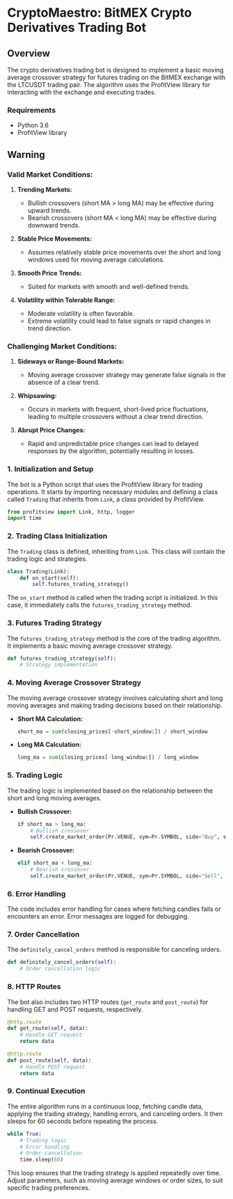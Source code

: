 # CryptoMaestro: BitMEX Crypto Derivatives Trading Bot

## Overview
The crypto derivatives trading bot is designed to implement a basic moving average crossover strategy for futures trading on the BitMEX exchange with the LTCUSDT trading pair. The algorithm uses the ProfitView library for interacting with the exchange and executing trades.

### Requirements
- Python 3.6
- ProfitView library 

## Warning

### Valid Market Conditions:

1. **Trending Markets:**
   - Bullish crossovers (short MA > long MA) may be effective during upward trends.
   - Bearish crossovers (short MA < long MA) may be effective during downward trends.

2. **Stable Price Movements:**
   - Assumes relatively stable price movements over the short and long windows used for moving average calculations.

3. **Smooth Price Trends:**
   - Suited for markets with smooth and well-defined trends.

4. **Volatility within Tolerable Range:**
   - Moderate volatility is often favorable.
   - Extreme volatility could lead to false signals or rapid changes in trend direction.

### Challenging Market Conditions:

1. **Sideways or Range-Bound Markets:**
   - Moving average crossover strategy may generate false signals in the absence of a clear trend.

2. **Whipsawing:**
   - Occurs in markets with frequent, short-lived price fluctuations, leading to multiple crossovers without a clear trend direction.

3. **Abrupt Price Changes:**
   - Rapid and unpredictable price changes can lead to delayed responses by the algorithm, potentially resulting in losses.

### 1. Initialization and Setup

The bot is a Python script that uses the ProfitView library for trading operations. It starts by importing necessary modules and defining a class called `Trading` that inherits from `Link`, a class provided by ProfitView.

```python
from profitview import Link, http, logger
import time
```

### 2. Trading Class Initialization

The `Trading` class is defined, inheriting from `Link`. This class will contain the trading logic and strategies.

```python
class Trading(Link):
    def on_start(self):
        self.futures_trading_strategy()
```

The `on_start` method is called when the trading script is initialized. In this case, it immediately calls the `futures_trading_strategy` method.

### 3. Futures Trading Strategy

The `futures_trading_strategy` method is the core of the trading algorithm. It implements a basic moving average crossover strategy.

```python
def futures_trading_strategy(self):
    # Strategy implementation
```

### 4. Moving Average Crossover Strategy

The moving average crossover strategy involves calculating short and long moving averages and making trading decisions based on their relationship.

- **Short MA Calculation:**
  ```python
  short_ma = sum(closing_prices[-short_window:]) / short_window
  ```

- **Long MA Calculation:**
  ```python
  long_ma = sum(closing_prices[-long_window:]) / long_window
  ```

### 5. Trading Logic

The trading logic is implemented based on the relationship between the short and long moving averages.

- **Bullish Crossover:**
  ```python
  if short_ma > long_ma:
      # Bullish crossover
      self.create_market_order(Pr.VENUE, sym=Pr.SYMBOL, side="Buy", size=1000000)
  ```

- **Bearish Crossover:**
  ```python
  elif short_ma < long_ma:
      # Bearish crossover
      self.create_market_order(Pr.VENUE, sym=Pr.SYMBOL, side="Sell", size=1000)
  ```

### 6. Error Handling

The code includes error handling for cases where fetching candles fails or encounters an error. Error messages are logged for debugging.

### 7. Order Cancellation

The `definitely_cancel_orders` method is responsible for canceling orders.

```python
def definitely_cancel_orders(self):
    # Order cancellation logic
```

### 8. HTTP Routes

The bot also includes two HTTP routes (`get_route` and `post_route`) for handling GET and POST requests, respectively.

```python
@http.route
def get_route(self, data):
    # Handle GET request
    return data

@http.route
def post_route(self, data):
    # Handle POST request
    return data
```

### 9. Continual Execution

The entire algorithm runs in a continuous loop, fetching candle data, applying the trading strategy, handling errors, and canceling orders. It then sleeps for 60 seconds before repeating the process.

```python
while True:
    # Trading logic
    # Error handling
    # Order cancellation
    time.sleep(60)
```

This loop ensures that the trading strategy is applied repeatedly over time. Adjust parameters, such as moving average windows or order sizes, to suit specific trading preferences.
